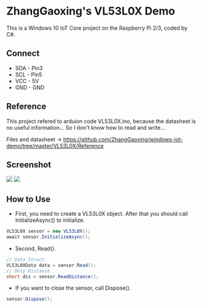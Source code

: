 # ZhangGaoxing's VL53L0X Demo
This is a Windows 10 IoT Core project on the Raspberry Pi 2/3, coded by C#.

## Connect
* SDA - Pin3
* SCL - Pin5
* VCC - 5V
* GND - GND

## Reference
This project refered to arduion code VL53L0X.ino, because the datasheet is no useful information... So I don't know how to read and write...

Files and datasheet ->  https://github.com/ZhangGaoxing/windows-iot-demo/tree/master/VL53L0X/Reference

## Screenshot
![](https://raw.githubusercontent.com/ZhangGaoxing/windows-iot-demo/master/VL53L0X/Reference/Img1.png)
![](https://raw.githubusercontent.com/ZhangGaoxing/windows-iot-demo/master/VL53L0X/Reference/Img2.png)

## How to Use
* First, you need to create a VL53L0X object. After that you should call InitializeAsync() to initialize.
```C#
VL53L0X sensor = new VL53L0X();
await sensor.InitializeAsync();
```
* Second, Read().
```C#
// Data Struct
VL53L0XData data = sensor.Read();
// Only Distance
short dis = sensor.ReadDistance();
```
* If you want to close the sensor, call Dispose().
```C#
sensor.Dispose();
```
